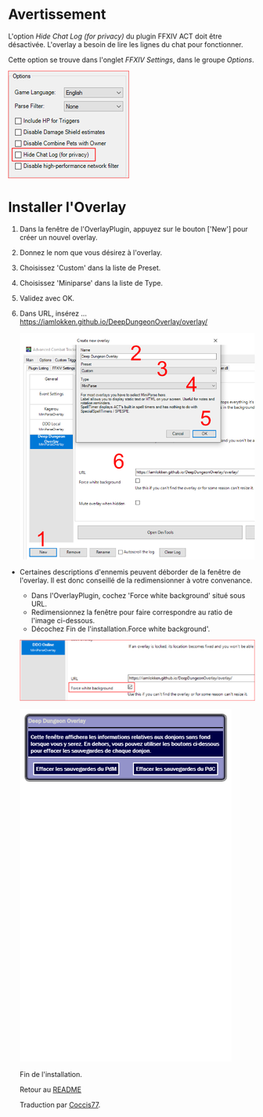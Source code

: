 # Avertissement

L'option _Hide Chat Log (for privacy)_ du plugin FFXIV ACT doit être désactivée. L'overlay a besoin de lire les lignes du chat pour fonctionner.

Cette option se trouve dans l'onglet *FFXIV Settings*, dans le groupe *Options*.

<img src="Install02.png">

# Installer l'Overlay

1. Dans la fenêtre de l'OverlayPlugin, appuyez sur le bouton ['New'] pour créer un nouvel overlay.
2. Donnez le nom que vous désirez à l'overlay.
3. Choisissez 'Custom' dans la liste de Preset.
4. Choisissez 'Miniparse' dans la liste de Type.
5. Validez avec OK.
6. Dans URL, insérez ... https://iamlokken.github.io/DeepDungeonOverlay/overlay/

	<img src="Install01.png">
	
- Certaines descriptions d'ennemis peuvent déborder de la fenêtre de l'overlay. Il est donc conseillé de la redimensionner à votre convenance.
	- Dans l'OverlayPlugin, cochez 'Force white background' situé sous URL.
	- Redimensionnez la fenêtre pour faire correspondre au ratio de l'image ci-dessous.
	- Décochez Fin de l'installation.Force white background'.

	
	![Setup2](Resize02.png?raw=true)
	
	![Setup](Resize01_FR.png?raw=true) 
	
	Fin de l'installation.
	
	Retour au [README](../README.md)
  
  
  Traduction par [Coccis77](https://twitter.com/Coccis77).
